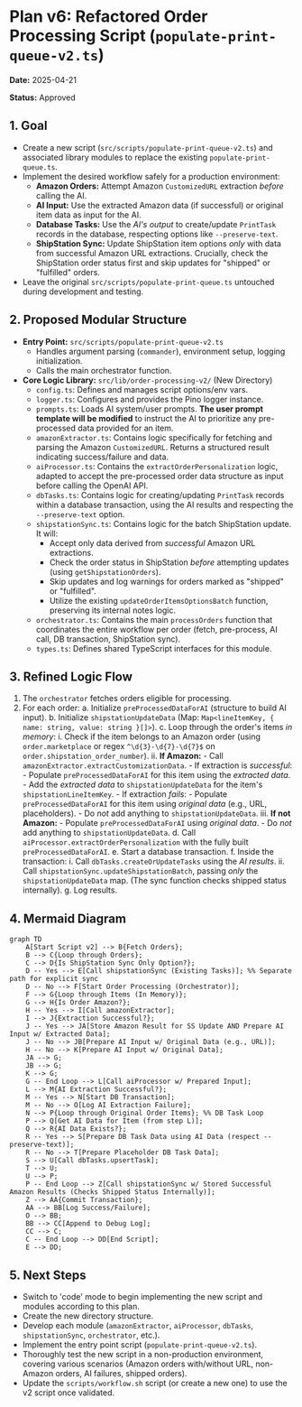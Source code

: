 # Plan v6: Refactored Order Processing Script (`populate-print-queue-v2.ts`)

**Date:** 2025-04-21

**Status:** Approved

## 1. Goal

- Create a new script (`src/scripts/populate-print-queue-v2.ts`) and associated library modules to replace the existing `populate-print-queue.ts`.
- Implement the desired workflow safely for a production environment:
  - **Amazon Orders:** Attempt Amazon `CustomizedURL` extraction _before_ calling the AI.
  - **AI Input:** Use the extracted Amazon data (if successful) or original item data as input for the AI.
  - **Database Tasks:** Use the _AI's output_ to create/update `PrintTask` records in the database, respecting options like `--preserve-text`.
  - **ShipStation Sync:** Update ShipStation item options _only_ with data from successful Amazon URL extractions. Crucially, check the ShipStation order status first and skip updates for "shipped" or "fulfilled" orders.
- Leave the original `src/scripts/populate-print-queue.ts` untouched during development and testing.

## 2. Proposed Modular Structure

- **Entry Point:** `src/scripts/populate-print-queue-v2.ts`
  - Handles argument parsing (`commander`), environment setup, logging initialization.
  - Calls the main orchestrator function.
- **Core Logic Library:** `src/lib/order-processing-v2/` (New Directory)
  - `config.ts`: Defines and manages script options/env vars.
  - `logger.ts`: Configures and provides the Pino logger instance.
  - `prompts.ts`: Loads AI system/user prompts. **The user prompt template will be modified** to instruct the AI to prioritize any pre-processed data provided for an item.
  - `amazonExtractor.ts`: Contains logic specifically for fetching and parsing the Amazon `CustomizedURL`. Returns a structured result indicating success/failure and data.
  - `aiProcessor.ts`: Contains the `extractOrderPersonalization` logic, adapted to accept the pre-processed order data structure as input before calling the OpenAI API.
  - `dbTasks.ts`: Contains logic for creating/updating `PrintTask` records within a database transaction, using the AI results and respecting the `--preserve-text` option.
  - `shipstationSync.ts`: Contains logic for the batch ShipStation update. It will:
    - Accept only data derived from _successful_ Amazon URL extractions.
    - Check the order status in ShipStation _before_ attempting updates (using `getShipstationOrders`).
    - Skip updates and log warnings for orders marked as "shipped" or "fulfilled".
    - Utilize the existing `updateOrderItemsOptionsBatch` function, preserving its internal notes logic.
  - `orchestrator.ts`: Contains the main `processOrders` function that coordinates the entire workflow per order (fetch, pre-process, AI call, DB transaction, ShipStation sync).
  - `types.ts`: Defines shared TypeScript interfaces for this module.

## 3. Refined Logic Flow

1.  The `orchestrator` fetches orders eligible for processing.
2.  For each order:
    a. Initialize `preProcessedDataForAI` (structure to build AI input).
    b. Initialize `shipstationUpdateData` (Map: `Map<lineItemKey, { name: string, value: string }[]>`).
    c. Loop through the order's items _in memory_:
    i. Check if the item belongs to an Amazon order (using `order.marketplace` or regex `^\d{3}-\d{7}-\d{7}$` on `order.shipstation_order_number`).
    ii. **If Amazon:** - Call `amazonExtractor.extractCustomizationData`. - If extraction is _successful_: - Populate `preProcessedDataForAI` for this item using the _extracted data_. - Add the _extracted data_ to `shipstationUpdateData` for the item's `shipstationLineItemKey`. - If extraction _fails_: - Populate `preProcessedDataForAI` for this item using _original data_ (e.g., URL, placeholders). - Do _not_ add anything to `shipstationUpdateData`.
    iii. **If not Amazon:** - Populate `preProcessedDataForAI` using _original data_. - Do _not_ add anything to `shipstationUpdateData`.
    d. Call `aiProcessor.extractOrderPersonalization` with the fully built `preProcessedDataForAI`.
    e. Start a database transaction.
    f. Inside the transaction:
    i. Call `dbTasks.createOrUpdateTasks` using the _AI results_.
    ii. Call `shipstationSync.updateShipstationBatch`, passing _only_ the `shipstationUpdateData` map. (The sync function checks shipped status internally).
    g. Log results.

## 4. Mermaid Diagram

```mermaid
graph TD
    A[Start Script v2] --> B{Fetch Orders};
    B --> C{Loop through Orders};
    C --> D{Is ShipStation Sync Only Option?};
    D -- Yes --> E[Call shipstationSync (Existing Tasks)]; %% Separate path for explicit sync
    D -- No --> F[Start Order Processing (Orchestrator)];
    F --> G{Loop through Items (In Memory)};
    G --> H{Is Order Amazon?};
    H -- Yes --> I[Call amazonExtractor];
    I --> J{Extraction Successful?};
    J -- Yes --> JA[Store Amazon Result for SS Update AND Prepare AI Input w/ Extracted Data];
    J -- No --> JB[Prepare AI Input w/ Original Data (e.g., URL)];
    H -- No --> K[Prepare AI Input w/ Original Data];
    JA --> G;
    JB --> G;
    K --> G;
    G -- End Loop --> L[Call aiProcessor w/ Prepared Input];
    L --> M{AI Extraction Successful?};
    M -- Yes --> N[Start DB Transaction];
    M -- No --> O[Log AI Extraction Failure];
    N --> P{Loop through Original Order Items}; %% DB Task Loop
    P --> Q[Get AI Data for Item (from step L)];
    Q --> R{AI Data Exists?};
    R -- Yes --> S[Prepare DB Task Data using AI Data (respect --preserve-text)];
    R -- No --> T[Prepare Placeholder DB Task Data];
    S --> U[Call dbTasks.upsertTask];
    T --> U;
    U --> P;
    P -- End Loop --> Z[Call shipstationSync w/ Stored Successful Amazon Results (Checks Shipped Status Internally)];
    Z --> AA{Commit Transaction};
    AA --> BB[Log Success/Failure];
    O --> BB;
    BB --> CC[Append to Debug Log];
    CC --> C;
    C -- End Loop --> DD[End Script];
    E --> DD;
```

## 5. Next Steps

- Switch to 'code' mode to begin implementing the new script and modules according to this plan.
- Create the new directory structure.
- Develop each module (`amazonExtractor`, `aiProcessor`, `dbTasks`, `shipstationSync`, `orchestrator`, etc.).
- Implement the entry point script (`populate-print-queue-v2.ts`).
- Thoroughly test the new script in a non-production environment, covering various scenarios (Amazon orders with/without URL, non-Amazon orders, AI failures, shipped orders).
- Update the `scripts/workflow.sh` script (or create a new one) to use the v2 script once validated.
